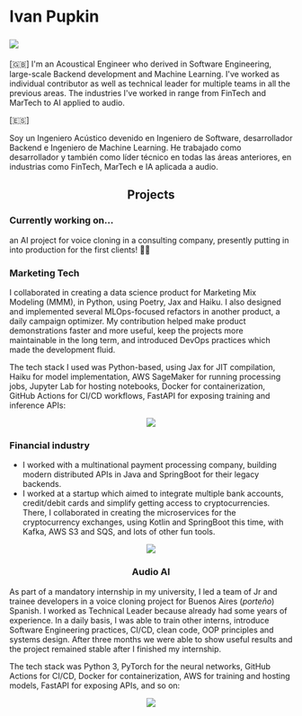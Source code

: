 <h1>Ivan Pupkin</h1>

<a href="https://linkedin.com/in/ivanpupkin">
  <img
    src="https://img.shields.io/badge/-LinkedIn%20profile-blue?logo=linkedin&link=https%3A%2F%2Flinkedin.com%2Fin%2Fivanpupkin"
    style="margin-bottom: 5px; margin-top: 5px"
  />
</a>

[🇬🇧]
I'm an Acoustical Engineer who derived in Software Engineering, large-scale Backend development and Machine Learning. I've worked as individual contributor as well as technical leader for multiple teams in all the previous areas. The industries I've worked in range from FinTech and MarTech to AI applied to audio.

[🇪🇸]

Soy un Ingeniero Acústico devenido en Ingeniero de Software, desarrollador Backend e Ingeniero de Machine Learning. He trabajado como desarrollador y también como líder técnico en todas las áreas anteriores, en industrias como FinTech, MarTech e IA aplicada a audio.

<h2 align="center">Projects</h2>

<h3>Currently working on...</h3>

an AI project for voice cloning in a consulting company, presently putting in into production for the first clients! 🎉🚀

<h3>Marketing Tech</h3>

I collaborated in creating a data science product for Marketing Mix Modeling (MMM), in Python, using Poetry, Jax and Haiku. I also designed and implemented several MLOps-focused refactors in another product, a daily campaign optimizer. My contribution helped make product demonstrations faster and more useful, keep the projects more maintainable in the long term, and introduced DevOps practices which made the development fluid.

The tech stack I used was Python-based, using Jax for JIT compilation, Haiku for model implementation, AWS SageMaker for running processing jobs, Jupyter Lab for hosting notebooks, Docker for containerization, GitHub Actions for CI/CD workflows, FastAPI for exposing training and inference APIs:
<p align="center">
  <a href="https://skillicons.dev">
    <img src="https://skillicons.dev/icons?i=python,aws,fastapi,docker,bash,linux,vscode,git,githubactions&perline=3" />
  </a>
</p>

<h3>Financial industry</h3>

* I worked with a multinational payment processing company, building modern distributed APIs in Java and SpringBoot for their legacy backends.
* I worked at a startup which aimed to integrate multiple bank accounts, credit/debit cards and simplify getting access to cryptocurrencies. There, I collaborated in creating the microservices for the cryptocurrency exchanges, using Kotlin and SpringBoot this time, with Kafka, AWS S3 and SQS, and lots of other fun tools.

<p align="center">
  <a href="https://skillicons.dev">
    <img src="https://skillicons.dev/icons?i=java,kotlin,kubernetes,gradle,maven,kafka,grafana,postgres,aws,docker,gitlab,postman&perline=4" />
  </a>
</p>

<h3 align="center">Audio AI</h3>

As part of a mandatory internship in my university, I led a team of Jr and trainee developers in a voice cloning project for Buenos Aires (_porteño_) Spanish. I worked as Technical Leader because already had some years of experience. In a daily basis, I was able to train other interns, introduce Software Engineering practices, CI/CD, clean code, OOP principles and systems design. After three months we were able to show useful results and the project remained stable after I finished my internship.

The tech stack was Python 3, PyTorch for the neural networks, GitHub Actions for CI/CD, Docker for containerization, AWS for training and hosting models, FastAPI for exposing APIs, and so on:
<p align="center">
  <a href="https://skillicons.dev">
    <img src="https://skillicons.dev/icons?i=python,pytorch,aws,fastapi,docker,githubactions&perline=3" />
  </a>
</p>
